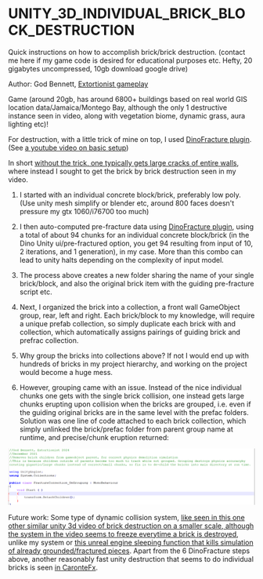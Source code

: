 # UNITY_3D_INDIVIDUAL_BRICK_BLOCK_DESTRUCTION
Quick instructions on how to accomplish brick/brick destruction. (contact me here if my game code is desired for educational purposes etc. Hefty, 20 gigabytes uncompressed, 10gb download google drive)


Author: God Bennett, [Extortionist gameplay](https://youtu.be/B4mDnA1M0nE)

Game (around 20gb, has around 6800+ buildings based on real world GIS location
data/Jamaica/Montego Bay, although the only 1 destructive instance seen in video, along with
vegetation biome, dynamic grass, aura lighting etc)!

For destruction, with a little trick of mine on top, I used [DinoFracture plugin](https://assetstore.unity.com/packages/tools/physics/dinofracture-a-dynamic-fracture-library-26599). (See [a youtube video on basic setup](https://www.youtube.com/watch?v=Ob915rNk3-k))

In short [without the trick, one typically gets large cracks of entire walls](https://www.youtube.com/watch?v=Kn8YgywItXQ&feature=youtu.be), where instead I sought
to get the brick by brick destruction seen in my video.

1. I started with an individual concrete block/brick, preferably low poly. (Use unity mesh
simplify or blender etc, around 800 faces doesn't pressure my gtx 1060/i76700 too much)

2. I then auto-computed pre-fracture data using [DinoFracture plugin](https://assetstore.unity.com/packages/tools/physics/dinofracture-a-dynamic-fracture-library-26599), using a total of about 94 chunks for an individual concrete block/brick (in the Dino Unity ui/pre-fractured
option, you get 94 resulting from input of 10, 2 iterations, and 1 generation), in my case.
More than this combo can lead to unity halts depending on the complexity of input
model.

3. The process above creates a new folder sharing the name of your single brick/block, and
also the original brick item with the guiding pre-fracture script etc.

4. Next, I organized the brick into a collection, a front wall GameObject group, rear, left
and right. Each brick/block to my knowledge, will require a unique prefab collection, so
simply duplicate each brick with and collection, which automatically assigns pairings of
guiding brick and prefrac collection.

5. Why group the bricks into collections above? If not I would end up with hundreds of
bricks in my project hierarchy, and working on the project would become a huge mess.

6. However, grouping came with an issue. Instead of the nice individual chunks one gets
with the single brick collision, one instead gets large chunks erupting upon collision
when the bricks are grouped, i.e. even if the guiding original bricks are in the same level
with the prefac folders. Solution was one line of code attached to each brick collection,
which simply unlinked the brick/prefac folder from parent group name at runtime, and
precise/chunk eruption returned:

![image](https://github.com/automatanism/UNITY_3D_INDIVIDUAL_BRICK_BLOCK_DESTRUCTION/blob/main/frac_correction_on_grouping.png)

Future work: Some type of dynamic collision system, [like seen in this one other similar unity 3d video of brick destruction on a smaller scale, although the system in the video seems to freeze everytime a brick is destroyed](https://youtu.be/_-WdU4VQjZI), unlike my system or [this unreal engine sleeping function that kills simulation of already grounded/fractured pieces](https://youtu.be/VWzCMGcC6eA?t=610). Apart from the 6 DinoFracture steps above, another reasonably fast unity destruction that seems to do individual bricks is seen [in CaronteFx](https://youtu.be/JqctvCmlky0).

